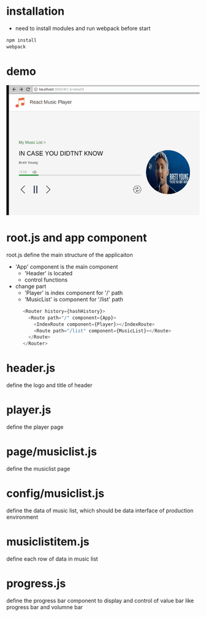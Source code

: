 # installation
- need to install modules and run webpack before start
```sh
npm install
webpack
```

# demo 
![](./assets/20180822-music-player.gif)

# root.js and app component 
root.js define the main structure of the applicaiton
- 'App' component is the main component 
    - 'Header' is located 
    - control functions 
- change part 
    - 'Player' is index component  for '/' path 
    - 'MusicList' is component for '/list' path
```js
      <Router history={hashHistory}>
        <Route path="/" component={App}>
          <IndexRoute component={Player}></IndexRoute>
          <Route path="/list" component={MusicList}></Route>
        </Route>
      </Router>
```

# header.js 
define the logo and title of header 

# player.js 
define the player page 

# page/musiclist.js 
define the musiclist page 

# config/musiclist.js
define the data of music list, which should be data interface of production environment 

# musiclistitem.js 
define each row of data in music list 

# progress.js 
define the progress bar component to display and control of value bar like progress bar and volumne bar 